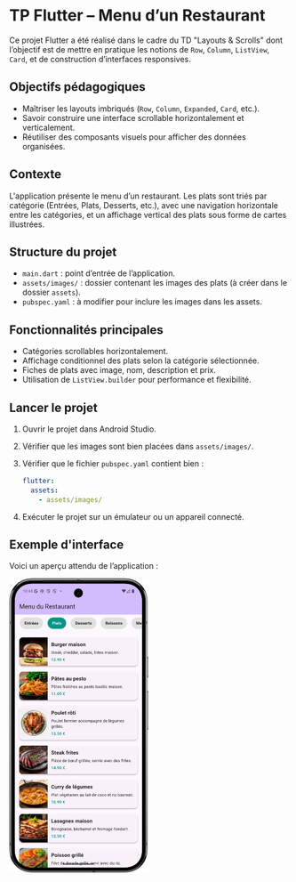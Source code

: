 # TP Flutter – Menu d’un Restaurant

Ce projet Flutter a été réalisé dans le cadre du TD "Layouts & Scrolls" dont l’objectif est de mettre en pratique les notions de `Row`, `Column`, `ListView`, `Card`, et de construction d’interfaces responsives.

## Objectifs pédagogiques

- Maîtriser les layouts imbriqués (`Row`, `Column`, `Expanded`, `Card`, etc.).
- Savoir construire une interface scrollable horizontalement et verticalement.
- Réutiliser des composants visuels pour afficher des données organisées.

## Contexte

L'application présente le menu d’un restaurant. Les plats sont triés par catégorie (Entrées, Plats, Desserts, etc.), avec une navigation horizontale entre les catégories, et un affichage vertical des plats sous forme de cartes illustrées.

## Structure du projet

- `main.dart` : point d’entrée de l’application.
- `assets/images/` : dossier contenant les images des plats (à créer dans le dossier `assets`).
- `pubspec.yaml` : à modifier pour inclure les images dans les assets.

## Fonctionnalités principales

- Catégories scrollables horizontalement.
- Affichage conditionnel des plats selon la catégorie sélectionnée.
- Fiches de plats avec image, nom, description et prix.
- Utilisation de `ListView.builder` pour performance et flexibilité.

## Lancer le projet

1. Ouvrir le projet dans Android Studio.
2. Vérifier que les images sont bien placées dans `assets/images/`.
3. Vérifier que le fichier `pubspec.yaml` contient bien :

   ```yaml
   flutter:
     assets:
       - assets/images/
   ```

4. Exécuter le projet sur un émulateur ou un appareil connecté.

## Exemple d'interface

Voici un aperçu attendu de l’application :

<img src="Screenshot_Menu.png" width="250px" />
